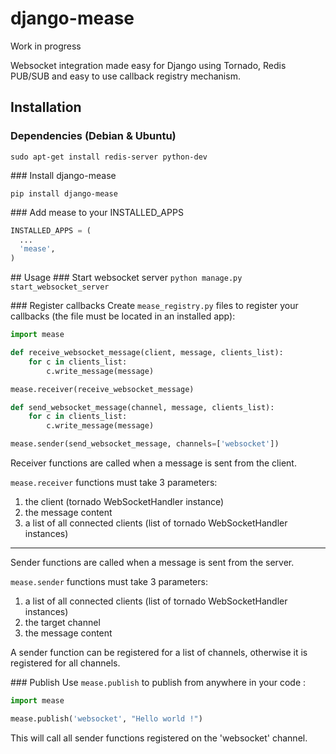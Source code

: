 django-mease
============

Work in progress

Websocket integration made easy for Django using Tornado, Redis PUB/SUB and easy to use callback registry mechanism.

## Installation
### Dependencies (Debian & Ubuntu)
```
sudo apt-get install redis-server python-dev
```
### Install django-mease
```
pip install django-mease
```

### Add mease to your INSTALLED_APPS
```python
INSTALLED_APPS = (
  ...
  'mease',
)
```

## Usage
### Start websocket server
`python manage.py start_websocket_server`

### Register callbacks
Create `mease_registry.py` files to register your callbacks (the file must be located in an installed app):

```python
import mease

def receive_websocket_message(client, message, clients_list):
    for c in clients_list:
        c.write_message(message)

mease.receiver(receive_websocket_message)

def send_websocket_message(channel, message, clients_list):
    for c in clients_list:
        c.write_message(message)

mease.sender(send_websocket_message, channels=['websocket'])
```

Receiver functions are called when a message is sent from the client.

`mease.receiver` functions must take 3 parameters:

1. the client (tornado WebSocketHandler instance)
2. the message content
3. a list of all connected clients (list of tornado WebSocketHandler instances)

---

Sender functions are called when a message is sent from the server.

`mease.sender` functions must take 3 parameters:

1. a list of all connected clients (list of tornado WebSocketHandler instances)
2. the target channel
3. the message content

A sender function can be registered for a list of channels, otherwise it is registered for all channels.

### Publish
Use `mease.publish` to publish from anywhere in your code :
```python
import mease

mease.publish('websocket', "Hello world !")
```

This will call all sender functions registered on the 'websocket' channel.
